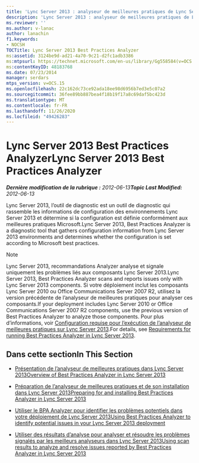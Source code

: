 ```yaml
---
title: 'Lync Server 2013 : analyseur de meilleures pratiques de Lync Server'
description: 'Lync Server 2013 : analyseur de meilleures pratiques de Lync Server.'
ms.reviewer: ''
ms.author: v-lanac
author: lanachin
f1.keywords:
- NOCSH
TOCTitle: Lync Server 2013 Best Practices Analyzer
ms:assetid: 3124be9d-ad21-4a70-9c21-d2fc1adb3386
ms:mtpsurl: https://technet.microsoft.com/en-us/library/Gg558584(v=OCS.15)
ms:contentKeyID: 48183768
ms.date: 07/23/2014
manager: serdars
mtps_version: v=OCS.15
ms.openlocfilehash: 22c162dc73ce92ada18ee98d6956b7ed3e5c07a2
ms.sourcegitcommit: 36fee89bb887bea4f18b19f17a8c69daf5bc423d
ms.translationtype: MT
ms.contentlocale: fr-FR
ms.lasthandoff: 11/26/2020
ms.locfileid: "49426283"
---
```

# <a name="lync-server-2013-best-practices-analyzer"></a><span data-ttu-id="b28b1-103">Lync Server 2013 Best Practices Analyzer</span><span class="sxs-lookup"><span data-stu-id="b28b1-103">Lync Server 2013 Best Practices Analyzer</span></span>

<div data-xmlns="http://www.w3.org/1999/xhtml">

<div class="topic" data-xmlns="http://www.w3.org/1999/xhtml" data-msxsl="urn:schemas-microsoft-com:xslt" data-cs="https://msdn.microsoft.com/">

<div data-asp="https://msdn2.microsoft.com/asp">



</div>

<div id="mainSection">

<div id="mainBody"><span data-ttu-id="b28b1-104">

<span> </span></span><span class="sxs-lookup"><span data-stu-id="b28b1-104">

<span> </span></span></span>

<span data-ttu-id="b28b1-105">_**Dernière modification de la rubrique :** 2012-06-13_</span><span class="sxs-lookup"><span data-stu-id="b28b1-105">_**Topic Last Modified:** 2012-06-13_</span></span>

<span data-ttu-id="b28b1-106">Lync Server 2013, l’outil de diagnostic est un outil de diagnostic qui rassemble les informations de configuration des environnements Lync Server 2013 et détermine si la configuration est définie conformément aux meilleures pratiques Microsoft.</span><span class="sxs-lookup"><span data-stu-id="b28b1-106">Lync Server 2013, Best Practices Analyzer is a diagnostic tool that gathers configuration information from Lync Server 2013 environments and determines whether the configuration is set according to Microsoft best practices.</span></span>

<div>


> [!NOTE]  
> <span data-ttu-id="b28b1-107">Lync Server 2013, recommandations Analyzer analyse et signale uniquement les problèmes liés aux composants Lync Server 2013.</span><span class="sxs-lookup"><span data-stu-id="b28b1-107">Lync Server 2013, Best Practices Analyzer scans and reports issues only with Lync Server 2013 components.</span></span> <span data-ttu-id="b28b1-108">Si votre déploiement inclut les composants Lync Server 2010 ou Office Communications Server 2007 R2, utilisez la version précédente de l’analyseur de meilleures pratiques pour analyser ces composants.</span><span class="sxs-lookup"><span data-stu-id="b28b1-108">If your deployment includes Lync Server 2010 or Office Communications Server 2007 R2 components, use the previous version of Best Practices Analyzer to analyze those components.</span></span> <span data-ttu-id="b28b1-109">Pour plus d’informations, voir <A href="lync-server-2013-requirements-for-running-best-practices-analyzer.md">Configuration requise pour l’exécution de l’analyseur de meilleures pratiques sur Lync Server 2013</A>.</span><span class="sxs-lookup"><span data-stu-id="b28b1-109">For details, see <A href="lync-server-2013-requirements-for-running-best-practices-analyzer.md">Requirements for running Best Practices Analyzer in Lync Server 2013</A>.</span></span>



</div>

<div>

## <a name="in-this-section"></a><span data-ttu-id="b28b1-110">Dans cette section</span><span class="sxs-lookup"><span data-stu-id="b28b1-110">In This Section</span></span>

  - [<span data-ttu-id="b28b1-111">Présentation de l’analyseur de meilleures pratiques dans Lync Server 2013</span><span class="sxs-lookup"><span data-stu-id="b28b1-111">Overview of Best Practices Analyzer in Lync Server 2013</span></span>](lync-server-2013-overview-of-best-practices-analyzer.md)

  - [<span data-ttu-id="b28b1-112">Préparation de l’analyseur de meilleures pratiques et de son installation dans Lync Server 2013</span><span class="sxs-lookup"><span data-stu-id="b28b1-112">Preparing for and installing Best Practices Analyzer in Lync Server 2013</span></span>](lync-server-2013-preparing-for-and-installing-best-practices-analyzer.md)

  - [<span data-ttu-id="b28b1-113">Utiliser le BPA Analyzer pour identifier les problèmes potentiels dans votre déploiement de Lync Server 2013</span><span class="sxs-lookup"><span data-stu-id="b28b1-113">Using Best Practices Analyzer to identify potential issues in your Lync Server 2013 deployment</span></span>](lync-server-2013-using-best-practices-analyzer-to-identify-potential-issues-in-your-deployment.md)

  - [<span data-ttu-id="b28b1-114">Utiliser des résultats d’analyse pour analyser et résoudre les problèmes signalés par les meilleurs analyseurs dans Lync Server 2013</span><span class="sxs-lookup"><span data-stu-id="b28b1-114">Using scan results to analyze and resolve issues reported by Best Practices Analyzer in Lync Server 2013</span></span>](lync-server-2013-using-scan-results-to-analyze-and-resolve-issues-reported-by-best-practices-analyzer.md)

<span data-ttu-id="b28b1-115"></div>

</div>

<span> </span>

</div>

</div>

</span><span class="sxs-lookup"><span data-stu-id="b28b1-115"></div>

</div>

<span> </span>

</div>

</div>

</span></span></div>

